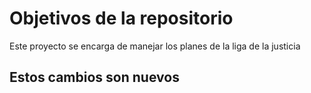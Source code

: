# Objetivos de la repositorio

Este proyecto se encarga de manejar los planes de la liga de la justicia


##  Estos cambios son nuevos
